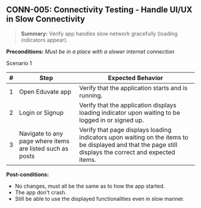 ## **CONN-005:** Connectivity Testing - Handle UI/UX in Slow Connectivity  

> **Summary:** Verify app handles slow network gracefully (loading indicators appear).  <br>

**Preconditions:** _Must be in a place with a slower internet connection_  

Scenario 1 

 | \# | Step | Expected Behavior | 
 |----|------|-------------------| 
 |  1 | Open Eduvate app     | Verify that the application starts and is running.   | 
 |  2 | Login or Signup      | Verify that the application displays loading indicator upon waiting to be logged in or signed up. |
 |  3 | Navigate to any page where items are listed such as posts   | Verify that page displays loading indicators upon waiting on the items to be displayed and that the page still displays the correct and expected items.  |  


**Post-conditions:**  

 -  No changes, must all be the same as to how the app started.
 -  The app don't crash.
 -  Still be able to use the displayed functionalities even in slow manner.
